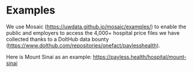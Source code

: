 # Examples

We use Mosaic (https://uwdata.github.io/mosaic/examples/) to enable the public and employers to access the 4,000+ hospital price files we have collected thanks to a DoltHub data bounty (https://www.dolthub.com/repositories/onefact/paylesshealth).

Here is Mount Sinai as an example: https://payless.health/hospital/mount-sinai
